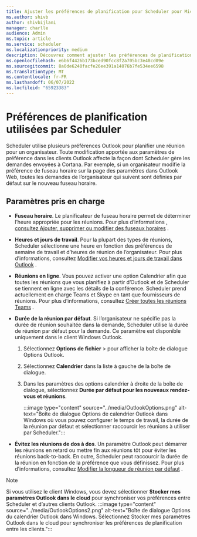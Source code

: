 ```yaml
---
title: Ajuster les préférences de planification pour Scheduler pour Microsoft 365 Vue d’ensemble
ms.author: shivb
author: shivbijlani
manager: charlle
audience: Admin
ms.topic: article
ms.service: scheduler
ms.localizationpriority: medium
description: Découvrez comment ajuster les préférences de planification pour Scheduler pour Microsoft 365.
ms.openlocfilehash: e6b6f4426b173bced90fcc8f2a705bc3e48cd09e
ms.sourcegitcommit: 8a0de6240facfe26ee391a14076b7fe534ee6598
ms.translationtype: MT
ms.contentlocale: fr-FR
ms.lasthandoff: 06/07/2022
ms.locfileid: "65923383"
---
```

# <a name="scheduling-preferences-used-by-scheduler"></a>Préférences de planification utilisées par Scheduler

Scheduler utilise plusieurs préférences Outlook pour planifier une réunion pour un organisateur. Toute modification apportée aux paramètres de préférence dans les clients Outlook affecte la façon dont Scheduler gère les demandes envoyées à Cortana. Par exemple, si un organisateur modifie la préférence de fuseau horaire sur la page des paramètres dans Outlook Web, toutes les demandes de l’organisateur qui suivent sont définies par défaut sur le nouveau fuseau horaire.

## <a name="supported-settings"></a>Paramètres pris en charge

- **Fuseau horaire**. Le planificateur de fuseau horaire permet de déterminer l’heure appropriée pour les réunions. Pour plus d’informations [, consultez Ajouter, supprimer ou modifier des fuseaux horaires](https://support.microsoft.com/en-us/office/add-remove-or-change-time-zones-5ab3e10e-5a6c-46af-ab48-156fedf70c04) .

- **Heures et jours de travail**. Pour la plupart des types de réunions, Scheduler sélectionne une heure en fonction des préférences de semaine de travail et d’heures de réunion de l’organisateur. Pour plus d’informations, consultez [Modifier vos heures et jours de travail dans Outlook](https://support.microsoft.com/en-us/office/change-your-work-hours-and-days-in-outlook-a27f261d-0681-415f-8ac1-388ab21e833f) .

- **Réunions en ligne**. Vous pouvez activer une option Calendrier afin que toutes les réunions que vous planifiez à partir d’Outlook et de Scheduler se tiennent en ligne avec les détails de la conférence. Scheduler prend actuellement en charge Teams et Skype en tant que fournisseurs de réunions. Pour plus d’informations, consultez [Créer toutes les réunions Teams](https://support.microsoft.com/en-us/office/schedule-a-teams-meeting-from-outlook-883cc15c-580f-441a-92ea-0992c00a9b0f#bkmk_makeallteamsmtngs) .

- **Durée de la réunion par défaut**. Si l’organisateur ne spécifie pas la durée de réunion souhaitée dans la demande, Scheduler utilise la durée de réunion par défaut pour la demande. Ce paramètre est disponible uniquement dans le client Windows Outlook.

   1. Sélectionnez **Options** **de fichier** >  pour afficher la boîte de dialogue Options Outlook.

   2. Sélectionnez **Calendrier** dans la liste à gauche de la boîte de dialogue.

   3. Dans les paramètres des options calendrier à droite de la boîte de dialogue, sélectionnez **Durée par défaut pour les nouveaux rendez-vous et réunions**.

      :::image type="content" source="../media/OutlookOptions.png" alt-text="Boîte de dialogue Options de calendrier Outlook dans Windows où vous pouvez configurer le temps de travail, la durée de la réunion par défaut et sélectionner raccourcir les réunions à utiliser par Scheduler.":::

- **Évitez les réunions de dos à dos**. Un paramètre Outlook peut démarrer les réunions en retard ou mettre fin aux réunions tôt pour éviter les réunions back-to-back. En outre, Scheduler peut raccourcir la durée de la réunion en fonction de la préférence que vous définissez. Pour plus d’informations, consultez [Modifier la longueur de réunion par défaut](https://techcommunity.microsoft.com/t5/hybrid-work/change-default-meeting-length-in-outlook-avoid-back-to-back/m-p/1247361) .

> [!NOTE]
> Si vous utilisez le client Windows, vous devez sélectionner **Stocker mes paramètres Outlook dans le cloud** pour synchroniser vos préférences entre Scheduler et d’autres clients Outlook.
> :::image type="content" source="../media/OutlookOptions2.png" alt-text="Boîte de dialogue Options du calendrier Outlook dans Windows. Sélectionnez Stocker mes paramètres Outlook dans le cloud pour synchroniser les préférences de planification entre les clients.":::
